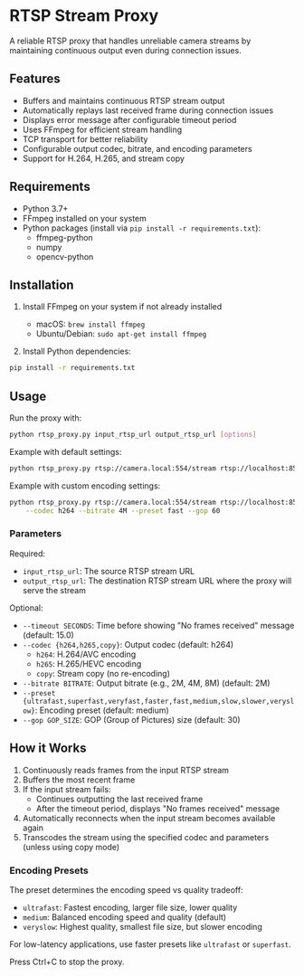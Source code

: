 # RTSP Stream Proxy

A reliable RTSP proxy that handles unreliable camera streams by maintaining continuous output even during connection issues.

## Features

- Buffers and maintains continuous RTSP stream output
- Automatically replays last received frame during connection issues
- Displays error message after configurable timeout period
- Uses FFmpeg for efficient stream handling
- TCP transport for better reliability
- Configurable output codec, bitrate, and encoding parameters
- Support for H.264, H.265, and stream copy

## Requirements

- Python 3.7+
- FFmpeg installed on your system
- Python packages (install via `pip install -r requirements.txt`):
  - ffmpeg-python
  - numpy
  - opencv-python

## Installation

1. Install FFmpeg on your system if not already installed
   - macOS: `brew install ffmpeg`
   - Ubuntu/Debian: `sudo apt-get install ffmpeg`

2. Install Python dependencies:
```bash
pip install -r requirements.txt
```

## Usage

Run the proxy with:

```bash
python rtsp_proxy.py input_rtsp_url output_rtsp_url [options]
```

Example with default settings:
```bash
python rtsp_proxy.py rtsp://camera.local:554/stream rtsp://localhost:8554/stream
```

Example with custom encoding settings:
```bash
python rtsp_proxy.py rtsp://camera.local:554/stream rtsp://localhost:8554/stream \
    --codec h264 --bitrate 4M --preset fast --gop 60
```

### Parameters

Required:
- `input_rtsp_url`: The source RTSP stream URL
- `output_rtsp_url`: The destination RTSP stream URL where the proxy will serve the stream

Optional:
- `--timeout SECONDS`: Time before showing "No frames received" message (default: 15.0)
- `--codec {h264,h265,copy}`: Output codec (default: h264)
  - `h264`: H.264/AVC encoding
  - `h265`: H.265/HEVC encoding
  - `copy`: Stream copy (no re-encoding)
- `--bitrate BITRATE`: Output bitrate (e.g., 2M, 4M, 8M) (default: 2M)
- `--preset {ultrafast,superfast,veryfast,faster,fast,medium,slow,slower,veryslow}`: 
  Encoding preset (default: medium)
- `--gop GOP_SIZE`: GOP (Group of Pictures) size (default: 30)

## How it Works

1. Continuously reads frames from the input RTSP stream
2. Buffers the most recent frame
3. If the input stream fails:
   - Continues outputting the last received frame
   - After the timeout period, displays "No frames received" message
4. Automatically reconnects when the input stream becomes available again
5. Transcodes the stream using the specified codec and parameters (unless using copy mode)

### Encoding Presets

The preset determines the encoding speed vs quality tradeoff:
- `ultrafast`: Fastest encoding, larger file size, lower quality
- `medium`: Balanced encoding speed and quality (default)
- `veryslow`: Highest quality, smallest file size, but slower encoding

For low-latency applications, use faster presets like `ultrafast` or `superfast`.

Press Ctrl+C to stop the proxy. 